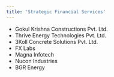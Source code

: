 ```yaml
---
title: 'Strategic Financial Services'
---
```


- Gokul Krishna Constructions Pvt. Ltd.
- Thrive Energy Technologies Pvt. Ltd.
- 3Koll Concrete Solutions Pvt. Ltd.
- FX Labs
- Magna Infotech
- Nucon Industries
- BGR Energy